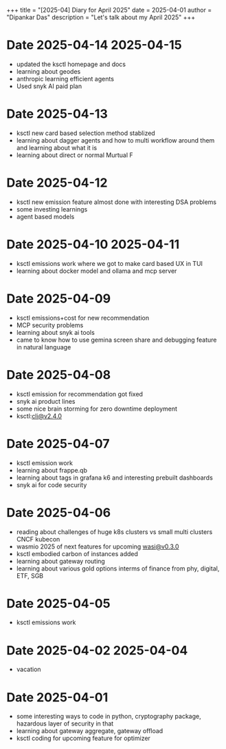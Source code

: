 +++
title = "[2025-04] Diary for April 2025"
date = 2025-04-01
author = "Dipankar Das"
description = "Let's talk about my April 2025"
+++

# Date 2025-04-14 2025-04-15
* updated the ksctl homepage and docs
* learning about geodes
* anthropic learning efficient agents
* Used snyk AI paid plan

# Date 2025-04-13
* ksctl new card based selection method stablized
* learning about dagger agents and how to multi workflow around them and learning about what it is 
* learning about direct or normal Murtual F

# Date 2025-04-12
* ksctl new emission feature almost done with interesting DSA problems
* some investing learnings
* agent based models

# Date 2025-04-10 2025-04-11
* ksctl emissions work where we got to make card based UX in TUI
* learning about docker model and ollama and mcp server

# Date 2025-04-09
* ksctl emissions+cost for new recommendation
* MCP security problems
* learning about snyk ai tools
* came to know how to use gemina screen share and debugging feature in natural language

# Date 2025-04-08
* ksctl emission for recommendation got fixed
* snyk ai product lines
* some nice brain storming for zero downtime deployment
* ksctl:cli@v2.4.0

# Date 2025-04-07
* ksctl emission work
* learning about frappe.qb
* learning about tags in grafana k6 and interesting prebuilt dashboards
* snyk ai for code security

# Date 2025-04-06
* reading about challenges of huge k8s clusters vs small multi clusters CNCF kubecon
* wasmio 2025 of next features for upcoming wasi@v0.3.0
* ksctl embodied carbon of instances added
* learning about gateway routing
* learning about various gold options interms of finance from phy, digital, ETF, SGB

# Date 2025-04-05
* ksctl emissions work

# Date 2025-04-02 2025-04-04
* vacation

# Date 2025-04-01
* some interesting ways to code in python, cryptography package, hazardous layer of security in that
* learning about gateway aggregate, gateway offload
* ksctl coding for upcoming feature for optimizer
